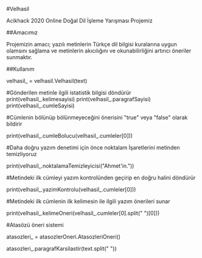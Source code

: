 #Velhasil

Acikhack 2020 Online Doğal Dil İşleme Yarışması Projemiz

##Amacımız

Projemizin amacı; yazılı metinlerin Türkçe dil bilgisi kuralarına uygun olamsını sağlama ve metinlerin akıcılığını ve okunabilirliğini artırıcı öneriler sunmaktır. 

##Kullanım

velhasil_ = velhasil.Velhasil(text)

#Gönderilen metinle ilgili istatistik bilgisi döndürür
print(velhasil_.kelimesayisi)
print(velhasil_.paragrafSayisi)
print(velhasil_.cumleSayisi)


#Cümlenin bölünüp bölünmeyeceğini önerisini "true" veya "false" olarak bildirir

print(velhasil_.cumleBolucu(velhasil_.cumleler[0]))

#Daha doğru yazım denetimi için önce noktalam İşaretlerini metinden temizliyoruz

print(velhasil_.noktalamaTemizleyicisi("Ahmet'in."))

#Metindeki ilk cümleyi yazım kontrolünden geçirip en doğru halini döndürür

print(velhasil_.yazimKontrolu(velhasil_.cumleler[0]))

#Metindeki ilk cümlenin ilk kelimesin ile ilgili yazım önerileri sunar

print(velhasil_.kelimeOneri(velhasil_.cumleler[0].split(" ")[0]))

#Atasözü öneri sistemi

atasozleri_ = atasozlerOneri.AtasozleriOneri()

atasozleri_.paragrafKarsilastir(text.split(" "))
